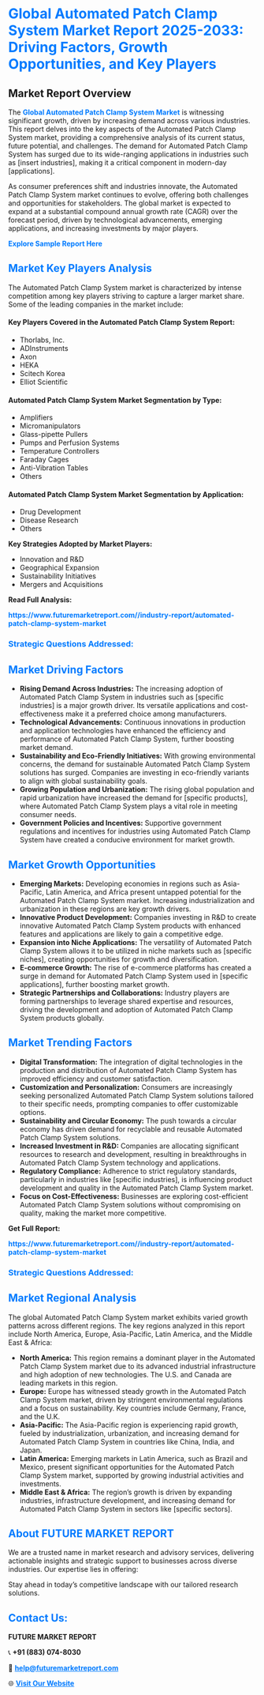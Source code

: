 <h1 style="color: #007BFF;">Global Automated Patch Clamp System Market Report 2025-2033: Driving Factors, Growth Opportunities, and Key Players</h1>

<section id="overview">
<h2>Market Report Overview</h2>
<p>The <a href="https://www.futuremarketreport.com//industry-report/automated-patch-clamp-system-market" style="color: #007BFF; text-decoration: none;"><strong>Global Automated Patch Clamp System Market</strong></a> is witnessing significant growth, driven by increasing demand across various industries. This report delves into the key aspects of the Automated Patch Clamp System market, providing a comprehensive analysis of its current status, future potential, and challenges. The demand for Automated Patch Clamp System has surged due to its wide-ranging applications in industries such as [insert industries], making it a critical component in modern-day [applications].</p>
<p>As consumer preferences shift and industries innovate, the Automated Patch Clamp System market continues to evolve, offering both challenges and opportunities for stakeholders. The global market is expected to expand at a substantial compound annual growth rate (CAGR) over the forecast period, driven by technological advancements, emerging applications, and increasing investments by major players.</p>
</section>

<section id="overview">
<p><a href="https://www.futuremarketreport.com//request-sample/reportId=79960" style="color: #007BFF; text-decoration: none;"><strong>Explore Sample Report Here</strong></a></p>
</section>

<section id="key-players">
<h2 style="color: #007BFF;">Market Key Players Analysis</h2>
<p>The Automated Patch Clamp System market is characterized by intense competition among key players striving to capture a larger market share. Some of the leading companies in the market include:</p>
<h4>Key Players Covered in the Automated Patch Clamp System Report:</h4>
<ul><li>Thorlabs, Inc.</li><li>ADInstruments</li><li>Axon</li><li>HEKA</li><li>Scitech Korea</li><li>Elliot Scientific</li></ul>
<h4>Automated Patch Clamp System Market Segmentation by Type:</h4>
<ul><li>Amplifiers</li><li>Micromanipulators</li><li>Glass-pipette Pullers</li><li>Pumps and Perfusion Systems</li><li>Temperature Controllers</li><li>Faraday Cages</li><li>Anti-Vibration Tables</li><li>Others</li></ul>

<h4>Automated Patch Clamp System Market Segmentation by Application:</h4>
<ul><li>Drug Development</li><li>Disease Research</li><li>Others</li></ul>
<p><strong>Key Strategies Adopted by Market Players:</strong></p>
<ul>
<li>Innovation and R&D</li>
<li>Geographical Expansion</li>
<li>Sustainability Initiatives</li>
<li>Mergers and Acquisitions</li>
</ul>
</section>

<section>
<p><strong>Read Full Analysis: </strong></p><a href="https://www.futuremarketreport.com//industry-report/automated-patch-clamp-system-market" style="color: #007BFF; text-decoration: none;"><strong>https://www.futuremarketreport.com//industry-report/automated-patch-clamp-system-market</strong></a>
<h3 style="color: #007BFF;">Strategic Questions Addressed:</h3>
</section>

<section id="driving-factors">
<h2 style="color: #007BFF;">Market Driving Factors</h2>
<ul>
<li><strong>Rising Demand Across Industries:</strong> The increasing adoption of Automated Patch Clamp System in industries such as [specific industries] is a major growth driver. Its versatile applications and cost-effectiveness make it a preferred choice among manufacturers.</li>
<li><strong>Technological Advancements:</strong> Continuous innovations in production and application technologies have enhanced the efficiency and performance of Automated Patch Clamp System, further boosting market demand.</li>
<li><strong>Sustainability and Eco-Friendly Initiatives:</strong> With growing environmental concerns, the demand for sustainable Automated Patch Clamp System solutions has surged. Companies are investing in eco-friendly variants to align with global sustainability goals.</li>
<li><strong>Growing Population and Urbanization:</strong> The rising global population and rapid urbanization have increased the demand for [specific products], where Automated Patch Clamp System plays a vital role in meeting consumer needs.</li>
<li><strong>Government Policies and Incentives:</strong> Supportive government regulations and incentives for industries using Automated Patch Clamp System have created a conducive environment for market growth.</li>
</ul>
</section>

<section id="growth-opportunities">
<h2 style="color: #007BFF;">Market Growth Opportunities</h2>
<ul>
<li><strong>Emerging Markets:</strong> Developing economies in regions such as Asia-Pacific, Latin America, and Africa present untapped potential for the Automated Patch Clamp System market. Increasing industrialization and urbanization in these regions are key growth drivers.</li>
<li><strong>Innovative Product Development:</strong> Companies investing in R&D to create innovative Automated Patch Clamp System products with enhanced features and applications are likely to gain a competitive edge.</li>
<li><strong>Expansion into Niche Applications:</strong> The versatility of Automated Patch Clamp System allows it to be utilized in niche markets such as [specific niches], creating opportunities for growth and diversification.</li>
<li><strong>E-commerce Growth:</strong> The rise of e-commerce platforms has created a surge in demand for Automated Patch Clamp System used in [specific applications], further boosting market growth.</li>
<li><strong>Strategic Partnerships and Collaborations:</strong> Industry players are forming partnerships to leverage shared expertise and resources, driving the development and adoption of Automated Patch Clamp System products globally.</li>
</ul>
</section>

<section id="trending-factors">
<h2 style="color: #007BFF;">Market Trending Factors</h2>
<ul>
<li><strong>Digital Transformation:</strong> The integration of digital technologies in the production and distribution of Automated Patch Clamp System has improved efficiency and customer satisfaction.</li>
<li><strong>Customization and Personalization:</strong> Consumers are increasingly seeking personalized Automated Patch Clamp System solutions tailored to their specific needs, prompting companies to offer customizable options.</li>
<li><strong>Sustainability and Circular Economy:</strong> The push towards a circular economy has driven demand for recyclable and reusable Automated Patch Clamp System solutions.</li>
<li><strong>Increased Investment in R&D:</strong> Companies are allocating significant resources to research and development, resulting in breakthroughs in Automated Patch Clamp System technology and applications.</li>
<li><strong>Regulatory Compliance:</strong> Adherence to strict regulatory standards, particularly in industries like [specific industries], is influencing product development and quality in the Automated Patch Clamp System market.</li>
<li><strong>Focus on Cost-Effectiveness:</strong> Businesses are exploring cost-efficient Automated Patch Clamp System solutions without compromising on quality, making the market more competitive.</li>
</ul>
</section>

<section>
<p><strong>Get Full Report: </strong></p><a href="https://www.futuremarketreport.com//industry-report/automated-patch-clamp-system-market" style="color: #007BFF; text-decoration: none;"><strong>https://www.futuremarketreport.com//industry-report/automated-patch-clamp-system-market</strong></a>
<h3 style="color: #007BFF;">Strategic Questions Addressed:</h3>
</section>


<section id="regional-analysis">
<h2 style="color: #007BFF;">Market Regional Analysis</h2>
<p>The global Automated Patch Clamp System market exhibits varied growth patterns across different regions. The key regions analyzed in this report include North America, Europe, Asia-Pacific, Latin America, and the Middle East & Africa:</p>
<ul>
<li><strong>North America:</strong> This region remains a dominant player in the Automated Patch Clamp System market due to its advanced industrial infrastructure and high adoption of new technologies. The U.S. and Canada are leading markets in this region.</li>
<li><strong>Europe:</strong> Europe has witnessed steady growth in the Automated Patch Clamp System market, driven by stringent environmental regulations and a focus on sustainability. Key countries include Germany, France, and the U.K.</li>
<li><strong>Asia-Pacific:</strong> The Asia-Pacific region is experiencing rapid growth, fueled by industrialization, urbanization, and increasing demand for Automated Patch Clamp System in countries like China, India, and Japan.</li>
<li><strong>Latin America:</strong> Emerging markets in Latin America, such as Brazil and Mexico, present significant opportunities for the Automated Patch Clamp System market, supported by growing industrial activities and investments.</li>
<li><strong>Middle East & Africa:</strong> The region’s growth is driven by expanding industries, infrastructure development, and increasing demand for Automated Patch Clamp System in sectors like [specific sectors].</li>
</ul>
</section>

<footer>
<h2 style="color: #007BFF;">About FUTURE MARKET REPORT</h2>
<p>We are a trusted name in market research and advisory services, delivering actionable insights and strategic support to businesses across diverse industries. Our expertise lies in offering:</p>

<p>Stay ahead in today’s competitive landscape with our tailored research solutions.</p>

<h2 style="color: #007BFF;">Contact Us:</h2>
<p><strong>FUTURE MARKET REPORT</strong></p>
<p>📞 <strong>+91 (883) 074-8030</strong></p>
<p>📧 <strong><a href="mailto:help@futuremarketreport.com" style="color: #007BFF;">help@futuremarketreport.com</a></strong></p>
<p>🌐 <strong><a href="https://www.futuremarketreport.com/" style="color: #007BFF;">Visit Our Website</a></strong></p>
</footer>